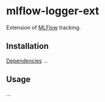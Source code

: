 # mlflow-logger-ext
Extension of [MLFlow](https://mlflow.org/) tracking.


## Installation
[Dependencies](./pyproject.toml)
...


## Usage
...


